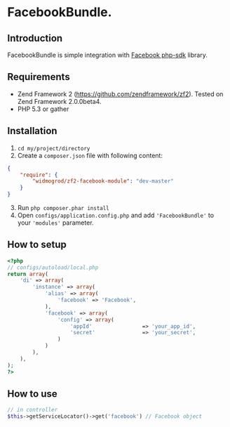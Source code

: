 # FacebookBundle.
## Introduction
FacebookBundle is simple integration with [Facebook php-sdk](https://github.com/facebook/facebook-php-sdk) library.

## Requirements

  * Zend Framework 2 (https://github.com/zendframework/zf2). Tested on Zend Framework 2.0.0beta4.
  * PHP 5.3 or gather

## Installation

  1. `cd my/project/directory`
  2. Create a `composer.json` file with following content:
``` json
{
    "require": {
        "widmogrod/zf2-facebook-module": "dev-master"
    }
}
```
  3. Run `php composer.phar install`
  4. Open ``configs/application.config.php`` and add ``'FacebookBundle'`` to your ``'modules'`` parameter.


## How to setup
``` php
<?php
// configs/autoload/local.php
return array(
    'di' => array(
        'instance' => array(
            'alias' => array(
                'facebook' => 'Facebook',
            ),
            'facebook' => array(
                'config' => array(
                    'appId'                => 'your_app_id',
                    'secret'               => 'your_secret',
                )
            )
        ),
    ),
);
?>
```
## How to use

``` php
// in controller
$this->getServiceLocator()->get('facebook') // Facebook object
```